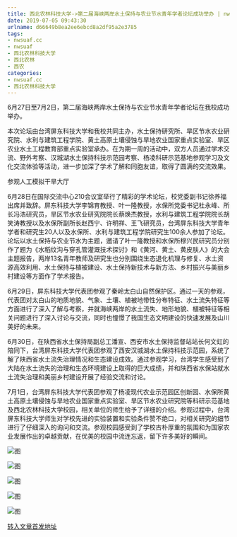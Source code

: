 ```yaml
---
title: 西北农林科技大学->第二届海峡两岸水土保持与农业节水青年学者论坛成功举办 | nwsuaf.cc
date: 2019-07-05 09:43:30
urlname: d66649b8ea2ee6ebcd8a2df95a2e3785
tags: 
- nwsuaf.cc
- nwsuaf
- 西北农林科技大学
- 西北农林
- 西农
categories:
- nwsuaf.cc
- 西北农林科技大学
---
```



6月27日至7月2日，第二届海峡两岸水土保持与农业节水青年学者论坛在我校成功举办。

本次论坛由台湾屏东科技大学和我校共同主办，水土保持研究所、旱区节水农业研究院、水利与建筑工程学院、黄土高原土壤侵蚀与旱地农业国家重点实验室、旱区农业水土工程教育部重点实验室承办。在为期一周的活动中，双方人员通过学术交流、野外考察、汉城湖水土保持科技示范园考察、杨凌科研示范基地参观学习及文化交流体验等活动，进一步加深了学术了解和同胞友谊，取得了圆满的交流效果。

参观人工模拟干旱大厅 

6月28日在国际交流中心210会议室举行了精彩的学术论坛，校党委副书记徐养福出席并致辞。屏东科技大学李锦育教授、叶一隆教授，水保所党委书记杜永峰、所长冯浩研究员，旱区节水农业研究院院长蔡焕杰教授，水利与建筑工程学院院长胡笑涛教授以及水保所副所长赵西宁、许明祥、王飞研究员，台湾屏东科技大学青年学者和研究生20人以及水保所、水利与建筑工程学院研究生100余人参加了论坛。论坛以水土保持与农业节水为主题，邀请了叶一隆教授和水保所穆兴民研究员分别作了题为《水稻纹沟与穿孔管灌溉技术探讨》和《黄河、黄土、黄皮肤人》的大会主题报告，两岸13名青年教师及研究生也分别围绕生态退化机理与修复、水土资源高效利用、水土保持与植被建设、水土保持新技术与新方法、乡村振兴与美丽乡村建设等方面作了学术报告。

6月29日，屏东科技大学代表团参观了秦岭太白山自然保护区。通过一天的参观，代表团对太白山的地质地貌、气象、土壤、植被地带性分布特征、水土流失特征等方面进行了深入了解与考察，并就海峡两岸的水土流失、地形地貌、植被特征等相关问题进行了深入讨论与交流，同时也憧憬了我国生态文明建设的快速发展及山川美好的未来。

6月30日，在陕西省水土保持局副总工潘宣、西安市水土保持监督站站长何文虹的陪同下，台湾屏东科技大学代表团参观了西安汉城湖水土保持科技示范园，系统了解了陕西省水土流失治理情况和生态建设成效。通过参观学习，台湾学生感受到了大陆在水土流失的治理和生态环境建设上取得的巨大成绩，并和陕西省水保站就水土流失治理和美丽乡村建设开展了经验交流和讨论。

7月1日，台湾屏东科技大学代表团参观了杨凌现代农业示范园区创新园、水保所黄土高原土壤侵蚀与旱地农业国家重点实验室、旱区节水农业研究院等科研示范基地及西北农林科技大学校园，相关单位的师生给予了详细的介绍。参观过程中，台湾屏东科技大学师生对学校先进的实验装置和实验条件赞不绝口，对相关研究的细节进行了仔细深入的询问和交流。参观校园感受到了学校古朴厚重的氛围和为国家农业发展作出的卓越贡献，在优美的校园中流连忘返，留下许多美好的瞬间。



![图](https://news.nwsuaf.edu.cn/images/content/2019-07/20190704110521149676.jpg)

![图](https://news.nwsuaf.edu.cn/images/content/2019-07/20190704110501030530.jpg)

![图](https://news.nwsuaf.edu.cn/images/content/2019-07/20190704110416312495.tiff)

![图](https://news.nwsuaf.edu.cn/images/content/2019-07/20190704110357571335.tiff)

![图](https://news.nwsuaf.edu.cn/images/content/2019-07/20190704110248956025.jpg)

[转入文章首发地址](https://news.nwsuaf.edu.cn/xnxw/90727.htm)